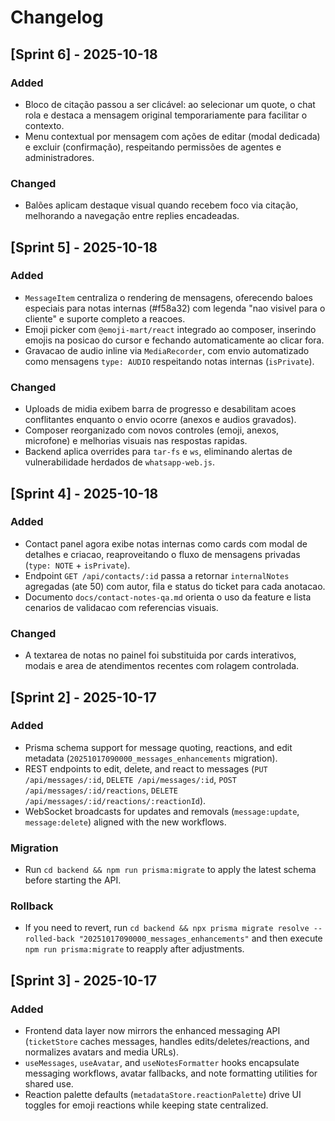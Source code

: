 # Changelog

## [Sprint 6] - 2025-10-18

### Added
- Bloco de citação passou a ser clicável: ao selecionar um quote, o chat rola e destaca a mensagem original temporariamente para facilitar o contexto.
- Menu contextual por mensagem com ações de editar (modal dedicada) e excluir (confirmação), respeitando permissões de agentes e administradores.

### Changed
- Balões aplicam destaque visual quando recebem foco via citação, melhorando a navegação entre replies encadeadas.

## [Sprint 5] - 2025-10-18

### Added
- `MessageItem` centraliza o rendering de mensagens, oferecendo baloes especiais para notas internas (#f58a32) com legenda "nao visivel para o cliente" e suporte completo a reacoes.
- Emoji picker com `@emoji-mart/react` integrado ao composer, inserindo emojis na posicao do cursor e fechando automaticamente ao clicar fora.
- Gravacao de audio inline via `MediaRecorder`, com envio automatizado como mensagens `type: AUDIO` respeitando notas internas (`isPrivate`).

### Changed
- Uploads de midia exibem barra de progresso e desabilitam acoes conflitantes enquanto o envio ocorre (anexos e audios gravados).
- Composer reorganizado com novos controles (emoji, anexos, microfone) e melhorias visuais nas respostas rapidas.
- Backend aplica overrides para `tar-fs` e `ws`, eliminando alertas de vulnerabilidade herdados de `whatsapp-web.js`.

## [Sprint 4] - 2025-10-18

### Added
- Contact panel agora exibe notas internas como cards com modal de detalhes e criacao, reaproveitando o fluxo de mensagens privadas (`type: NOTE` + `isPrivate`).
- Endpoint `GET /api/contacts/:id` passa a retornar `internalNotes` agregadas (ate 50) com autor, fila e status do ticket para cada anotacao.
- Documento `docs/contact-notes-qa.md` orienta o uso da feature e lista cenarios de validacao com referencias visuais.

### Changed
- A textarea de notas no painel foi substituida por cards interativos, modais e area de atendimentos recentes com rolagem controlada.

## [Sprint 2] - 2025-10-17

### Added
- Prisma schema support for message quoting, reactions, and edit metadata (`20251017090000_messages_enhancements` migration).
- REST endpoints to edit, delete, and react to messages (`PUT /api/messages/:id`, `DELETE /api/messages/:id`, `POST /api/messages/:id/reactions`, `DELETE /api/messages/:id/reactions/:reactionId`).
- WebSocket broadcasts for updates and removals (`message:update`, `message:delete`) aligned with the new workflows.

### Migration
- Run `cd backend && npm run prisma:migrate` to apply the latest schema before starting the API.

### Rollback
- If you need to revert, run `cd backend && npx prisma migrate resolve --rolled-back "20251017090000_messages_enhancements"` and then execute `npm run prisma:migrate` to reapply after adjustments.

## [Sprint 3] - 2025-10-17

### Added
- Frontend data layer now mirrors the enhanced messaging API (`ticketStore` caches messages, handles edits/deletes/reactions, and normalizes avatars and media URLs).
- `useMessages`, `useAvatar`, and `useNotesFormatter` hooks encapsulate messaging workflows, avatar fallbacks, and note formatting utilities for shared use.
- Reaction palette defaults (`metadataStore.reactionPalette`) drive UI toggles for emoji reactions while keeping state centralized.
